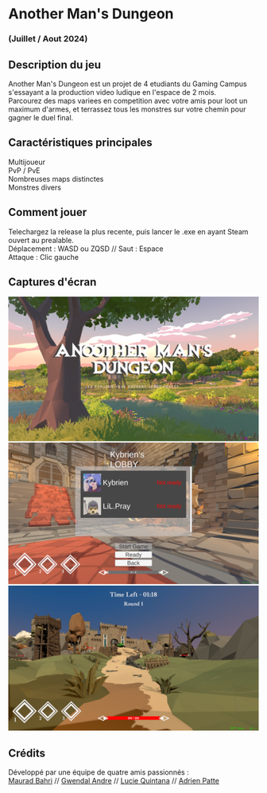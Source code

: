 # Another Man's Dungeon
### (Juillet / Aout 2024) 
## Description du jeu
Another Man's Dungeon est un projet de 4 etudiants du Gaming Campus s'essayant a la production video ludique en l'espace de 2 mois.  
Parcourez des maps variees en competition avec votre amis pour loot un maximum d'armes, et terrassez tous les monstres sur votre chemin pour gagner le duel final.

## Caractéristiques principales
Multijoueur  
PvP / PvE  
Nombreuses maps distinctes  
Monstres divers  

## Comment jouer
Telechargez la release la plus recente, puis lancer le .exe en ayant Steam ouvert au prealable.  
Déplacement : WASD ou ZQSD  // Saut : Espace  
Attaque : Clic gauche  

## Captures d'écran
![MenuPrincipale](/Captures/Capture1.PNG)
![Lobby](/Captures/Capture3.PNG)
![InGame](/Captures/Capture2.PNG)

## Crédits
Développé par une équipe de quatre amis passionnés :  
[Maurad Bahri](https://www.linkedin.com/in/maurad-bahri-2920b3265/) // [Gwendal Andre](https://www.linkedin.com/in/gwendal-andre-4a86b7253/) // [Lucie Quintana](https://www.linkedin.com/in/lucie-quintana-0174b6232/) // [Adrien Patte](https://www.linkedin.com/in/adrien-patte/)     
